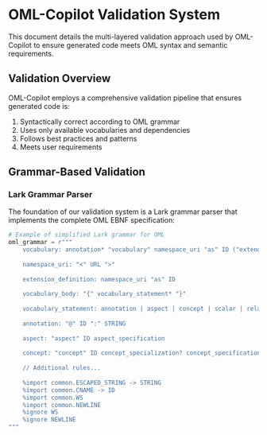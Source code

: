 # OML-Copilot Validation System

This document details the multi-layered validation approach used by OML-Copilot to ensure generated code meets OML syntax and semantic requirements.

## Validation Overview

OML-Copilot employs a comprehensive validation pipeline that ensures generated code is:
1. Syntactically correct according to OML grammar
2. Uses only available vocabularies and dependencies
3. Follows best practices and patterns
4. Meets user requirements

## Grammar-Based Validation

### Lark Grammar Parser
The foundation of our validation system is a Lark grammar parser that implements the complete OML EBNF specification:

```python
# Example of simplified Lark grammar for OML
oml_grammar = r"""
    vocabulary: annotation* "vocabulary" namespace_uri "as" ID ("extends" extension_definition)* vocabulary_body
    
    namespace_uri: "<" URL ">"
    
    extension_definition: namespace_uri "as" ID
    
    vocabulary_body: "{" vocabulary_statement* "}"
    
    vocabulary_statement: annotation | aspect | concept | scalar | relation_entity | relation | rule
    
    annotation: "@" ID ":" STRING
    
    aspect: "aspect" ID aspect_specification
    
    concept: "concept" ID concept_specialization? concept_specification
    
    // Additional rules...
    
    %import common.ESCAPED_STRING -> STRING
    %import common.CNAME -> ID
    %import common.WS
    %import common.NEWLINE
    %ignore WS
    %ignore NEWLINE
"""
